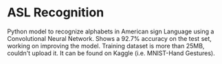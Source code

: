 # ASL Recognition

Python model to recognize alphabets in American sign Language using a Convolutional Neural Network. Shows a 92.7% accuracy on the test set, working on improving the model. 
Training dataset is more than 25MB, couldn't upload it. It can be found on Kaggle (i.e. MNIST-Hand Gestures).

